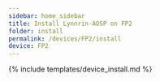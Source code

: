 ```yaml
---
sidebar: home_sidebar
title: Install Lynnrin-AOSP on FP2
folder: install
permalink: /devices/FP2/install
device: FP2
---
```

{% include templates/device_install.md %}
